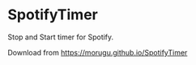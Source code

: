 # SpotifyTimer
Stop and Start timer for Spotify.

Download from
https://morugu.github.io/SpotifyTimer

